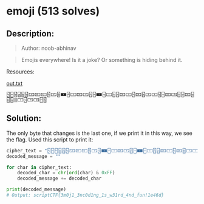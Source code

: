 # emoji (513 solves)
## Description:
>Author: noob-abhinav
 
>Emojis everywhere! Is it a joke? Or something is hiding behind it.

Resources:

[out.txt](https://github.com/trxvorr/Writeups/blob/main/scriptCTF/Misc/emoji/out.txt)

```
🁳🁣🁲🁩🁰🁴🁃🁔🁆🁻🀳🁭🀰🁪🀱🁟🀳🁮🁣🀰🁤🀱🁮🁧🁟🀱🁳🁟🁷🀳🀱🁲🁤🁟🀴🁮🁤🁟🁦🁵🁮🀡🀱🁥🀴🀶🁤🁽
```
## Solution:
The only byte that changes is the last one, if we print it in this way, we see the flag.
Used this script to print it:

```python
cipher_text = "🁳🁣🁲🁩🁰🁴🁃🁔🁆🁻🀳🁭🀰🁪🀱🁟🀳🁮🁣🀰🁤🀱🁮🁧🁟🀱🁳🁟🁷🀳🀱🁲🁤🁟🀴🁮🁤🁟🁦🁵🁮🀡🀱🁥🀴🀶🁤🁽"
decoded_message = ""

for char in cipher_text:
    decoded_char = chr(ord(char) & 0xFF)
    decoded_message += decoded_char

print(decoded_message)
# Output: scriptCTF{3m0j1_3nc0d1ng_1s_w31rd_4nd_fun!1e46d}
```

